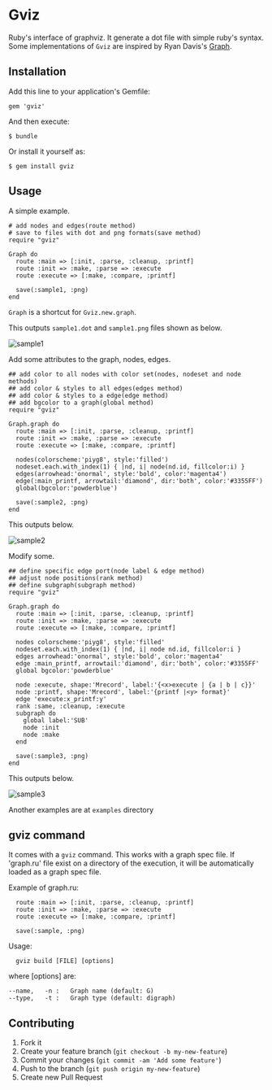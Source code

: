 # Gviz

Ruby's interface of graphviz. It generate a dot file with simple ruby's syntax. Some implementations of `Gviz` are inspired by Ryan Davis's [Graph](https://github.com/seattlerb/graph 'seattlerb/graph').

## Installation

Add this line to your application's Gemfile:

    gem 'gviz'

And then execute:

    $ bundle

Or install it yourself as:

    $ gem install gviz

## Usage

A simple example.

    # add nodes and edges(route method)
    # save to files with dot and png formats(save method)
    require "gviz"
    
    Graph do
      route :main => [:init, :parse, :cleanup, :printf]
      route :init => :make, :parse => :execute
      route :execute => [:make, :compare, :printf]

      save(:sample1, :png)
    end
    
`Graph` is a shortcut for `Gviz.new.graph`.

This outputs `sample1.dot` and `sample1.png` files shown as below.

![sample1](http://github.com/melborne/Gviz/raw/master/examples/sample1.png)



Add some attributes to the graph, nodes, edges.

    ## add color to all nodes with color set(nodes, nodeset and node methods)
    ## add color & styles to all edges(edges method)
    ## add color & styles to a edge(edge method)
    ## add bgcolor to a graph(global method)
    require "gviz"
    
    Graph.graph do
      route :main => [:init, :parse, :cleanup, :printf]
      route :init => :make, :parse => :execute
      route :execute => [:make, :compare, :printf]
    
      nodes(colorscheme:'piyg8', style:'filled')
      nodeset.each.with_index(1) { |nd, i| node(nd.id, fillcolor:i) }
      edges(arrowhead:'onormal', style:'bold', color:'magenta4')
      edge(:main_printf, arrowtail:'diamond', dir:'both', color:'#3355FF')
      global(bgcolor:'powderblue')

      save(:sample2, :png)
    end

This outputs below.

![sample2](http://github.com/melborne/Gviz/raw/master/examples/sample2.png)


Modify some.

    ## define specific edge port(node label & edge method)
    ## adjust node positions(rank method)
    ## define subgraph(subgraph method) 
    require "gviz"
    
    Graph.graph do
      route :main => [:init, :parse, :cleanup, :printf]
      route :init => :make, :parse => :execute
      route :execute => [:make, :compare, :printf]
    
      nodes colorscheme:'piyg8', style:'filled'
      nodeset.each.with_index(1) { |nd, i| node nd.id, fillcolor:i }
      edges arrowhead:'onormal', style:'bold', color:'magenta4'
      edge :main_printf, arrowtail:'diamond', dir:'both', color:'#3355FF'
      global bgcolor:'powderblue'
    
      node :execute, shape:'Mrecord', label:'{<x>execute | {a | b | c}}'
      node :printf, shape:'Mrecord', label:'{printf |<y> format}'
      edge 'execute:x_printf:y'
      rank :same, :cleanup, :execute
      subgraph do
        global label:'SUB'
        node :init
        node :make
      end

      save(:sample3, :png)
    end

This outputs below.

![sample3](http://github.com/melborne/Gviz/raw/master/examples/sample3.png)


Another examples are at `examples` directory

## gviz command
It comes with a `gviz` command. This works with a graph spec file. If 'graph.ru' file exist on a directory of the execution, it will be automatically loaded as a graph spec file.

Example of graph.ru:

      route :main => [:init, :parse, :cleanup, :printf]
      route :init => :make, :parse => :execute
      route :execute => [:make, :compare, :printf]

      save(:sample, :png)

Usage:

      gviz build [FILE] [options]

where [options] are:

    --name,   -n :   Graph name (default: G)
    --type,   -t :   Graph type (default: digraph)

## Contributing

1. Fork it
2. Create your feature branch (`git checkout -b my-new-feature`)
3. Commit your changes (`git commit -am 'Add some feature'`)
4. Push to the branch (`git push origin my-new-feature`)
5. Create new Pull Request
